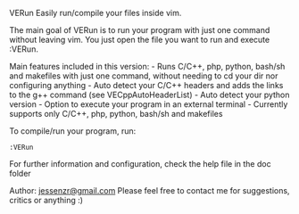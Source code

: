 VERun Easily run/compile your files inside vim.

The main goal of VERun is to run your program with just one command without leaving vim. You just open the file you want to run and execute :VERun.

Main features included in this version: - Runs C/C++, php, python, bash/sh and makefiles with just one command, without needing to cd your dir nor configuring anything - Auto detect your C/C++ headers and adds the links to the g++ command (see VECppAutoHeaderList) - Auto detect your python version - Option to execute your program in an external terminal - Currently supports only C/C++, php, python, bash/sh and makefiles

To compile/run your program, run:

    :VERun 

For further information and configuration, check the help file in the doc folder

Author: jessenzr@gmail.com
Please feel free to contact me for suggestions, critics or anything :)
